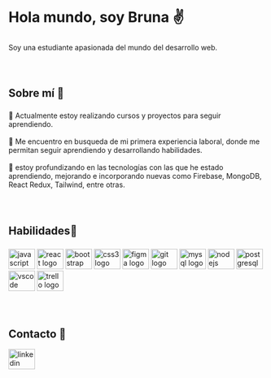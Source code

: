<h1 align="left">Hola mundo, soy Bruna ✌</h1>

###

<p align="left">Soy una estudiante apasionada del mundo del desarrollo web.</p>

###

###
<br>

<h2 align="left">Sobre mí 🙂</h2>

###

<p align="left">🌱 Actualmente estoy realizando cursos y proyectos para seguir aprendiendo.<br><br>🤝 Me encuentro en busqueda de mi primera experiencia laboral, donde me permitan seguir aprendiendo y desarrollando habilidades.<br><br>🚀 estoy profundizando en las tecnologías con las que he estado aprendiendo, mejorando e incorporando nuevas como Firebase, MongoDB, React Redux, Tailwind, entre otras.</p>

###
###
###
<br clear="both">

<h2 align="left">Habilidades🕺</h2>

###

<div align="left">
  <img src="https://cdn.jsdelivr.net/gh/devicons/devicon/icons/javascript/javascript-original.svg" height="40" width="52" alt="javascript logo"  />
  <img src="https://cdn.jsdelivr.net/gh/devicons/devicon/icons/react/react-original.svg" height="40" width="52" alt="react logo"  />
  <img src="https://cdn.jsdelivr.net/gh/devicons/devicon/icons/bootstrap/bootstrap-original.svg" height="40" width="52" alt="bootstrap logo"  />
  <img src="https://cdn.jsdelivr.net/gh/devicons/devicon/icons/css3/css3-original.svg" height="40" width="52" alt="css3 logo"  />
  <img src="https://cdn.jsdelivr.net/gh/devicons/devicon/icons/figma/figma-original.svg" height="40" width="52" alt="figma logo"  />
  <img src="https://cdn.jsdelivr.net/gh/devicons/devicon/icons/git/git-original.svg" height="40" width="52" alt="git logo"  />
  <img src="https://cdn.jsdelivr.net/gh/devicons/devicon/icons/mysql/mysql-original.svg" height="40" width="52" alt="mysql logo"  />
  <img src="https://cdn.jsdelivr.net/gh/devicons/devicon/icons/nodejs/nodejs-original.svg" height="40" width="52" alt="nodejs logo"  />
  <img src="https://cdn.jsdelivr.net/gh/devicons/devicon/icons/postgresql/postgresql-original.svg" height="40" width="52" alt="postgresql logo"  />
  <img src="https://cdn.jsdelivr.net/gh/devicons/devicon/icons/vscode/vscode-original.svg" height="40" width="52" alt="vscode logo"  />
  <img src="https://cdn.jsdelivr.net/gh/devicons/devicon/icons/trello/trello-plain.svg" height="40" width="52" alt="trello logo"  />
</div>

###

###
<br>
<h2 align="left">Contacto 📲</h2>


<div align="left">
  <a href="https://www.linkedin.com/in/brunaceppa/" target="_blank">
    <img src="https://raw.githubusercontent.com/maurodesouza/profile-readme-generator/master/src/assets/icons/social/linkedin/default.svg" width="52" height="40" alt="linkedin logo"  />
  </a>
</div>

###
